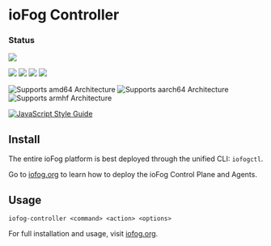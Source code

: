 # ioFog Controller

### Status

![](https://img.shields.io/github/release/iofog/controller.svg?style=flat)

![](https://img.shields.io/github/repo-size/iofog/controller.svg?style=flat)
![](https://img.shields.io/github/last-commit/iofog/controller.svg?style=flat)
![](https://img.shields.io/github/contributors/iofog/controller.svg?style=flat)
![](https://img.shields.io/github/issues/iofog/controller.svg?style=flat)

![Supports amd64 Architecture][amd64-shield]
![Supports aarch64 Architecture][arm64-shield]
![Supports armhf Architecture][arm-shield]

[arm64-shield]: https://img.shields.io/badge/aarch64-yes-green.svg
[amd64-shield]: https://img.shields.io/badge/amd64-yes-green.svg
[arm-shield]: https://img.shields.io/badge/armhf-yes-green.svg

[![JavaScript Style Guide](https://img.shields.io/badge/code_style-standard-brightgreen.svg)](https://standardjs.com)

## Install

The entire ioFog platform is best deployed through the unified CLI: `iofogctl`.

Go to [iofog.org](https://iofog.org/docs/) to learn how to deploy the ioFog Control Plane and Agents.

## Usage
```
iofog-controller <command> <action> <options>
```

For full installation and usage, visit [iofog.org](https://iofog.org/docs/).
